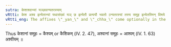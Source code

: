 ```yaml
---
sutra: केशाश्वाभ्यां यञ्छावन्यतरस्याम्
vRtti: केश अश्व इत्येताभ्यां यथासंख्यं यञ् छ इत्येतौ प्रत्ययौ भवतो ऽन्यतरस्यां तस्य समूह इत्येतस्मिन् विषये ॥
vRtti_eng: The affixes \"_yan_\" and \"_chha_\" come optionally in the sense of \"collection thereof\", respectively after the words केश and अश्व ॥
---
```

Thus केशानां समूहः = कैश्यम् or कैशिकम् (IV. 2. 47), अश्वानां समूहः = आश्वम् (IV. 1. 63) अश्वीयम् ॥
